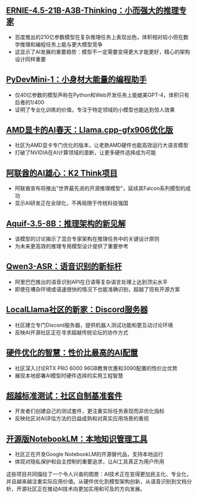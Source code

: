 ## [ERNIE-4.5-21B-A3B-Thinking：小而强大的推理专家](https://github.com/baidu/ernie)
- 百度推出的210亿参数模型在复杂推理任务上表现出色，体积相对较小但在数学推理和编程任务上能与更大模型竞争
- 这显示了AI发展的重要趋势：模型不一定需要变得更大才能更好，精心的架构设计同样重要

## [PyDevMini-1：小身材大能量的编程助手](https://huggingface.co/independent-developer/pydevmini-1)
- 仅40亿参数的模型声称在Python和Web开发任务上能媲美GPT-4，体积只有后者的1/400
- 证明了专业化训练的价值，专注于特定领域的小模型也能达到惊人效果

## [AMD显卡的AI春天：Llama.cpp-gfx906优化版](https://github.com/llama-cpp/llama.cpp)
- 社区为AMD显卡专门优化的版本，让老款AMD硬件也能高效运行大语言模型
- 打破了NVIDIA在AI计算领域的垄断，让更多硬件选择成为可能

## [阿联酋的AI雄心：K2 Think项目](https://www.uaeai.ae/k2-think)
- 阿联酋宣布将推出"世界最先进的开源推理模型"，延续其Falcon系列模型的成功
- 显示AI研发正在全球化，不再局限于传统科技强国

## [Aquif-3.5-8B：推理架构的新见解](https://huggingface.co/aquif/aquif-3.5-8B)
- 该模型的讨论揭示了混合专家架构在推理任务中的关键设计原则
- 为未来更高效的推理专用模型设计提供了重要参考

## [Qwen3-ASR：语音识别的新标杆](https://qwenlm.github.io/blog/qwen3-asr/)
- 阿里巴巴推出的语音识别API在日语等复杂语言处理上达到顶尖水平
- 即使在嘈杂环境或语速很快的情况下也能准确识别，超越了现有开源方案

## [LocalLlama社区的新家：Discord服务器](https://discord.gg/localllama)
- 社区建立专门Discord服务器，提供机器人测试功能和更互动讨论环境
- 反映AI开源社区正在寻求超越传统论坛的协作方式

## [硬件优化的智慧：性价比最高的AI配置](https://www.reddit.com/r/LocalLLaMA/comments/...)
- 社区深入讨论RTX PRO 6000 96GB教育优惠和3090配置的性价比优势
- 展现本地部署AI模型时硬件选择的实用工程智慧

## [超越标准测试：社区自制基准套件](https://github.com/local-llama/benchmarks)
- 开发者们创建自己的测试套件，更注重实际任务表现而非优化指标
- 反映社区对AI评估方法的日益成熟和对真实应用场景的重视

## [开源版NotebookLM：本地知识管理工具](https://github.com/open-notebooklm/alternative)
- 社区正在开发Google NotebookLM的开源替代品，支持本地运行
- 体现对隐私保护和自主控制的重要追求，让AI工具真正为用户所用

这些项目共同描绘了一个令人兴奋的图景：AI技术正在变得更加民主化、专业化，并且越来越注重实际应用价值。从硬件优化到模型架构创新，从语音识别到文档分析，开源社区正在推动AI技术向更加实用和可及的方向发展。
```